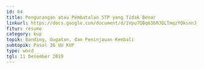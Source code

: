 ```yaml
---
id: 84
title: Pengurangan atau Pembatalan STP yang Tidak Benar
linkurl: https://docs.google.com/document/d/1Vpu7QBq63b0JQLTmqzYQksnnJ_HjmWF1NI1ceQ_Zt_8/edit?usp=drivesdk
fitur: resume
category: kup
topik: Banding, Gugatan, dan Peninjauan Kembali
subtopik: Pasal 36 UU KUP
type: word
tgl: 11 Desember 2019
---
```



